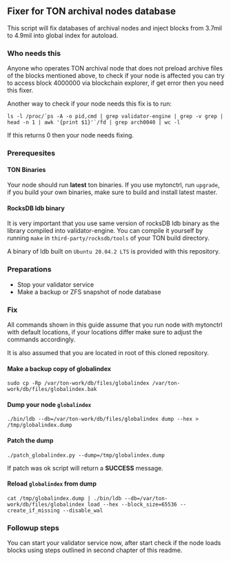 ## Fixer for TON archival nodes database
This script will fix databases of archival nodes and inject blocks from 3.7mil to 4.9mil into global index for autoload.

### Who needs this
Anyone who operates TON archival node that does not preload archive files of the blocks mentioned above, to check if your node is affected you can try to access block 4000000 via blockchain explorer, if get error then you need this fixer.

Another way to check if your node needs this fix is to run:

```shell
ls -l /proc/`ps -A -o pid,cmd | grep validator-engine | grep -v grep | head -n 1 | awk '{print $1}'`/fd | grep arch0040 | wc -l
```

If this returns 0 then your node needs fixing.

### Prerequesites
#### TON Binaries
Your node should run **latest** ton binaries. If you use mytonctrl, run `upgrade`, if you build your own binaries, make sure to build and install latest master.

#### RocksDB ldb binary
It is very important that you use same version of rocksDB ldb binary as the library compiled into validator-engine. You can compile it yourself by running `make` in `third-party/rocksdb/tools` of your TON build directory.

A binary of ldb built on `Ubuntu 20.04.2 LTS` is provided with this repository.

### Preparations
* Stop your validator service
* Make a backup or ZFS snapshot of node database

### Fix
All commands shown in this guide assume that you run node with mytonctrl with default locations, if your locations differ make sure to adjust the commands accordingly.

It is also assumed that you are located in root of this cloned repository.

#### Make a backup copy of globalindex
```shell
sudo cp -Rp /var/ton-work/db/files/globalindex /var/ton-work/db/files/globalindex.bak
```

#### Dump your node `globalindex`
```shell
./bin/ldb --db=/var/ton-work/db/files/globalindex dump --hex > /tmp/globalindex.dump
```

#### Patch the dump
```shell
./patch_globalindex.py --dump=/tmp/globalindex.dump
```

If patch was ok script will return a **SUCCESS** message.

#### Reload `globalindex` from dump
```shell
cat /tmp/globalindex.dump | ./bin/ldb --db=/var/ton-work/db/files/globalindex load --hex --block_size=65536 --create_if_missing --disable_wal
```

### Followup steps
You can start your validator service now, after start check if the node loads blocks using steps outlined in second chapter of this readme.